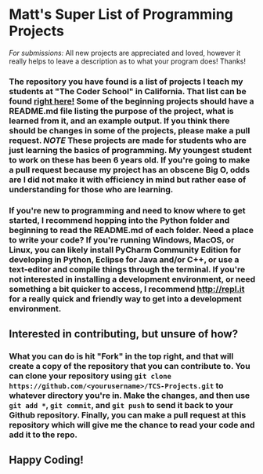 # Matt's Super List of Programming Projects
*For submissions:* All new projects are appreciated and loved, however it really helps to leave a description as to what your program does! Thanks!

### The repository you have found is a list of projects I teach my students at "The Coder School" in California. That list can be found [right here!](https://docs.google.com/document/d/1mbZfseqJ9ThV2biEXUH8oBiH0cneLNfVMRWkmVoNlBw/edit?usp=sharing) Some of the beginning projects should have a README.md file listing the purpose of the project, what is learned from it, and an example output. If you think there should be changes in some of the projects, please make a pull request. *NOTE* These projects are made for students who are just learning the basics of programming. My youngest student to work on these has been 6 years old. If you're going to make a pull request because my project has an obscene Big O, odds are I did not make it with efficiency in mind but rather ease of understanding for those who are learning. 

### If you're new to programming and need to know where to get started, I recommend hopping into the Python folder and beginning to read the README.md of each folder. Need a place to write your code? If you're running Windows, MacOS, or Linux, you can likely install PyCharm Community Edition for developing in Python, Eclipse for Java and/or C++, or use a text-editor and compile things through the terminal. If you're not interested in installing a development environment, or need something a bit quicker to access, I recommend http://repl.it for a really quick and friendly way to get into a development environment.

## Interested in contributing, but unsure of how?

### What you can do is hit "Fork" in the top right, and that will create a copy of the repository that you can contribute to. You can clone your repository using ```git clone https://github.com/<yourusername>/TCS-Projects.git``` to whatever directory you're in. Make the changes, and then use ```git add *```, ```git commit```, and ```git push``` to send it back to your Github repository. Finally, you can make a pull request at this repository which will give me the chance to read your code and add it to the repo.


## Happy Coding!
